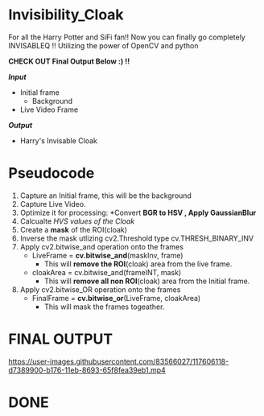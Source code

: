 # Invisibility_Cloak
For all the Harry Potter and SiFi fan!! Now you can finally go completely INVISABLEQ !! Utilizing the power of OpenCV and python 

**CHECK OUT Final Output Below :) !!**

***Input***
* Initial frame
  * Background
* Live Video Frame

***Output***
* Harry's Invisable Cloak  

# Pseudocode
1) Capture an Initial frame, this will be the background
2) Capture Live Video. 
3) Optimize it for processing: *Convert **BGR to HSV , Apply GaussianBlur**
4) Calcualte *HVS values of the Cloak*
5) Create a **mask** of the ROI(cloak)
6) Inverse the mask utlizing cv2.Threshold type cv.THRESH_BINARY_INV
7) Apply cv2.bitwise_and operation onto the frames
    *   LiveFrame = **cv.bitwise_and**(maskInv, frame)
        *   This will **remove the ROI**(cloak) area from the live frame. 
    *   cloakArea = cv.bitwise_and(frameINT, mask)
        *   This will **remove all non ROI**(cloak) area from the Initial frame.
8) Apply cv2.bitwise_OR operation onto the frames
    *   FinalFrame = **cv.bitwise_or**(LiveFrame, cloakArea)
        *   This will mask the frames togeather.
# FINAL OUTPUT
https://user-images.githubusercontent.com/83566027/117606118-d7389900-b176-11eb-8693-65f8fea39eb1.mp4

# DONE
